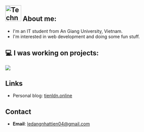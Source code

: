 ## <img src="https://raw.githubusercontent.com/Tarikul-Islam-Anik/Animated-Fluent-Emojis/master/Emojis/People%20with%20professions/Technologist%20Light%20Skin%20Tone.png" alt="Technologist Light Skin Tone" width="50" height="50" /> About me:

- I'm an IT student from An Giang University, Vietnam. 
- I'm interested in web development and doing some fun stuff.

## 💻 I was working on projects:

<img src="https://go-skill-icons.vercel.app/api/icons?i=laravel,nextjs,react,flutter,vuejs,tauri,svelte,dotnet,rust,python&perline=5">

## Links
- Personal blog: [tienldn.online](https://tienldn.online/)

## Contact
- **Email**: [ledangnhattien04@gmail.com](mailto:ledangnhattien04@gmail.com)
